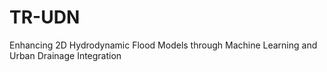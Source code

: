 # TR-UDN
Enhancing 2D Hydrodynamic Flood Models through Machine Learning and Urban Drainage Integration
